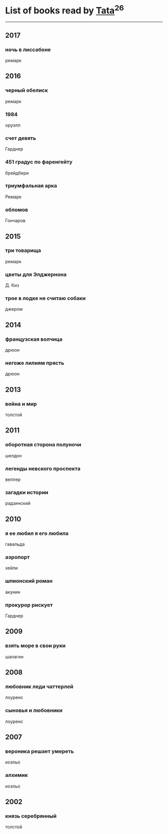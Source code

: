 # List of books read by [Tata](https://plus.google.com/117259578808269091662)<sup>26</sup>
---

## 2017

### ночь в лиссабоне
ремарк



## 2016

### черный обелиск
ремарк


### 1984
оруэлл


### счет девять
Гарднер


### 451 градус по фаренгейту
брейдбери


### триумфальная арка
Ремарк


### обломов
Гончаров



## 2015

### три товарища
ремарк


### цветы для Элджернона
Д. Киз


### трое в лодке не считаю собаки
джером



## 2014

### французская волчица
дрюон


### негоже лилиям прясть
дрюон



## 2013

### война и мир
толстой



## 2011

### оборотная сторона полуночи
шелдон


### легенды невского проспекта
веллер


### загадки истории
радзинский



## 2010

### я ее любил я его любила
гавальда


### аэропорт
хейли


### шпионский роман
акунин


### прокурор рискует
Гарднер



## 2009

### взять море в свои руки
шалагин



## 2008

### любовник леди чаттерлей
лоуренс


### сыновья и любовники
лоуренс



## 2007

### вероника решает умереть
коэльо


### алхимик
коэльо



## 2002

### князь серебрянный
толстой



